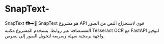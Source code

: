 # SnapText-
SnapText 📷➡️📝 SnapText هو مشروع API قوي لاستخراج النص من الصور المستضافة عبر روابط. يستخدم المشروع مكتبة Tesseract OCR مع FastAPI لتوفير واجهة برمجية سهلة وسريعة لتحويل الصور إلى نصوص.
